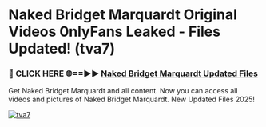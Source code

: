 # Naked Bridget Marquardt Original Videos 0nlyFans Leaked - Files Updated! (tva7)

<h3>🔴 CLICK HERE 🌐==►► <a href="https://tinyurl.com/up5wt9bj" rel="nofollow">Naked Bridget Marquardt Updated Files</a></h3>

Get Naked Bridget Marquardt and all content. Now you can access all videos and pictures of Naked Bridget Marquardt. New Updated Files 2025!

[![tva7](https://i.imgur.com/ABiUzMV.gif)](https://tinyurl.com/up5wt9bj)
